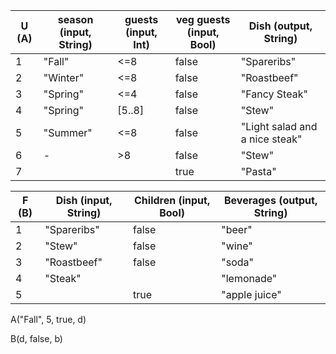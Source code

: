 |U (A)|season (input, String)|guests (input, Int)|veg guests (input, Bool)|Dish (output, String)|
|---|---|---|---|---|
|1|"Fall"|<=8|false| "Spareribs"|
|2|"Winter"|<=8|false|"Roastbeef"|
|3|"Spring"|<=4|false|"Fancy Steak"|
|4|"Spring"|[5..8]|false|"Stew"|
|5|"Summer"|<=8|false|"Light salad and a nice steak"|
|6|-|>8|false|"Stew"|
|7|||true|"Pasta"|

|F (B)| Dish (input, String) | Children (input, Bool) | Beverages (output, String) |
|-------------|----------------------|------------------------|----------------------------|
|1|"Spareribs"|false|"beer"|
|2|"Stew"|false|"wine"|
|3|"Roastbeef"|false|"soda"|
|4|"Steak"||"lemonade"|
|5||true|"apple juice"|

A("Fall", 5, true, d)

B(d, false, b)